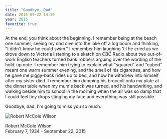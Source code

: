```yaml
---
title: "Goodbye, Dad"
date: 2015-09-22 14:30
year: 2015
favorite: true
---
```

<p>
  At the end, you think about the beginning.
  I remember being at the beach one summer,
  seeing my dad dive into the lake off a log boom and thinking,
  "I didn't know he could swim."
  I remember him laughing 'til he cried as we drove down to Victoria
  listening to a sketch on CBC Radio
  about two out-of-work English teachers turned bank robbers
  arguing over the wording of the hold-up note.
  I remember him trying to explain what "squared" and "cubed" meant one warm summer evening,
  and the smell of his cigarettes,
  and how he gave me piggy-back rides up to bed,
  and how he withdrew into himself after my sister died.
  I remember him dumping his broccoli onto my plate at the dinner table when my mum's back was turned,
  and his handwriting,
  and walking beside him to school in the morning
  when the air was so damp that I could feel tiny drops stinging my face
  and everything was still possible.
</p>
<p>
  Goodbye, dad.
  I'm going to miss you so much.
</p>
<p>
  <img src="{{ '/files/2015/09/dad.jpg' | relative_url }}" alt="Robert McCole Wilson" />
</p>
<p>
  Robert McCole Wilson
  <br/>
  February 7, 1934 - September 22, 2015
</p>
